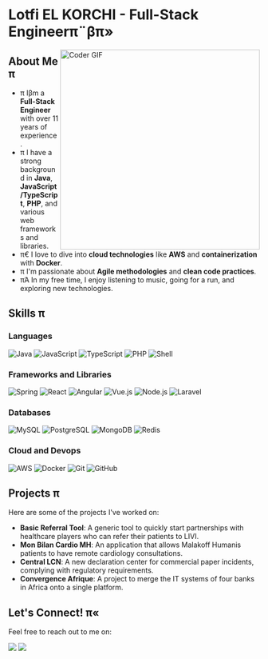 # Lotfi EL KORCHI - Full-Stack Engineerπ¨βπ»

<img align="right" src="https://media.giphy.com/media/SWoSkN6DxTszSJQoWW/giphy.gif" alt="Coder GIF" width="400">

## About Me π

- π Iβm a **Full-Stack Engineer** with over 11 years of experience.
- π I have a strong background in **Java**, **JavaScript/TypeScript**, **PHP**, and various web frameworks and libraries.
- π€ I love to dive into **cloud technologies** like **AWS** and **containerization** with **Docker**.
- π I'm passionate about **Agile methodologies** and **clean code practices**.
- πΆ In my free time, I enjoy listening to music, going for a run, and exploring new technologies.

## Skills π 

### Languages
![Java](https://img.shields.io/badge/Java-007396?style=flat-square&logo=java&logoColor=white)
![JavaScript](https://img.shields.io/badge/JavaScript-F7DF1E?style=flat-square&logo=javascript&logoColor=black)
![TypeScript](https://img.shields.io/badge/TypeScript-3178C6?style=flat-square&logo=typescript&logoColor=white)
![PHP](https://img.shields.io/badge/PHP-777BB4?style=flat-square&logo=php&logoColor=white)
![Shell](https://img.shields.io/badge/Shell_Script-121011?style=flat-square&logo=gnu-bash&logoColor=white)

### Frameworks and Libraries
![Spring](https://img.shields.io/badge/Spring-6DB33F?style=flat-square&logo=spring&logoColor=white)
![React](https://img.shields.io/badge/React-61DAFB?style=flat-square&logo=react&logoColor=black)
![Angular](https://img.shields.io/badge/Angular-DD0031?style=flat-square&logo=angular&logoColor=white)
![Vue.js](https://img.shields.io/badge/Vue.js-4FC08D?style=flat-square&logo=vue.js&logoColor=white)
![Node.js](https://img.shields.io/badge/Node.js-339933?style=flat-square&logo=node.js&logoColor=white)
![Laravel](https://img.shields.io/badge/Laravel-FF2D20?style=flat-square&logo=laravel&logoColor=white)

### Databases
![MySQL](https://img.shields.io/badge/MySQL-4479A1?style=flat-square&logo=mysql&logoColor=white)
![PostgreSQL](https://img.shields.io/badge/PostgreSQL-336791?style=flat-square&logo=postgresql&logoColor=white)
![MongoDB](https://img.shields.io/badge/MongoDB-47A248?style=flat-square&logo=mongodb&logoColor=white)
![Redis](https://img.shields.io/badge/Redis-DC382D?style=flat-square&logo=redis&logoColor=white)

### Cloud and Devops
![AWS](https://img.shields.io/badge/AWS-232F3E?style=flat-square&logo=amazon-aws&logoColor=white)
![Docker](https://img.shields.io/badge/Docker-2496ED?style=flat-square&logo=docker&logoColor=white)
![Git](https://img.shields.io/badge/Git-F05032?style=flat-square&logo=git&logoColor=white)
![GitHub](https://img.shields.io/badge/GitHub-181717?style=flat-square&logo=github&logoColor=white)

## Projects π 

Here are some of the projects I've worked on:

- **Basic Referral Tool**: A generic tool to quickly start partnerships with healthcare players who can refer their patients to LIVI.
- **Mon Bilan Cardio MH**: An application that allows Malakoff Humanis patients to have remote cardiology consultations.
- **Central LCN**: A new declaration center for commercial paper incidents, complying with regulatory requirements.
- **Convergence Afrique**: A project to merge the IT systems of four banks in Africa onto a single platform.

## Let's Connect! π«

Feel free to reach out to me on:

[<img src="https://img.shields.io/badge/LinkedIn-0077B5?style=flat-square&logo=linkedin&logoColor=white">](https://www.linkedin.com/in/lotfi-el-korchi-a9ba5971/)
[<img src="https://img.shields.io/badge/Gmail-D14836?style=flat-square&logo=gmail&logoColor=white">](mailto:elkolotfi@gmail.com)
